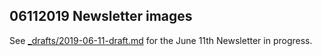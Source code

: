 ## 06112019 Newsletter images

See [_drafts/2019-06-11-draft.md](../../_drafts/2019-06-11-draft.md) for the June 11th Newsletter in progress.
